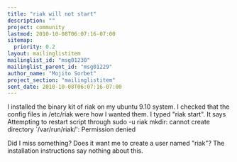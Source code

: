 ```yaml
---
title: "riak will not start"
description: ""
project: community
lastmod: 2010-10-08T06:07:16-07:00
sitemap:
  priority: 0.2
layout: mailinglistitem
mailinglist_id: "msg01230"
mailinglist_parent_id: "msg01229"
author_name: "Mojito Sorbet"
project_section: "mailinglistitem"
sent_date: 2010-10-08T06:07:16-07:00
---
```



I installed the binary kit of riak on my ubuntu 9.10 system.
I checked that the config files in /etc/riak were how I wanted them.
I typed "riak start". It says
 Attempting to restart script through sudo -u riak
 mkdir: cannot create directory `/var/run/riak/': Permission denied

Did I miss something? Does it want me to create a user named "riak"?
The installation instructions say nothing about this.
